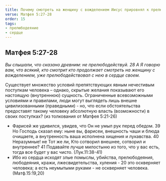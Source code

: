 ```yaml
---
title: Почему смотреть на женщину с вожделением Иисус прировнял к прелюбодеянию?
verse: Матфея 5:27-28
order: 15
tags: 
- прелюбодеяние
- сердце
---
```


## Матфея 5:27-28

*Вы слышали, что сказано древним: не прелюбодействуй. 28 А Я говорю вам, что всякий, кто смотрит кто продолжает смотреть на женщину с вожделением, уже прелюбодействовал с нею в сердце своем.*

Существует множество условий препятствующих явным нечестивым поступкам человека – однако, скрытые желания показывают его настоящую (внутреннюю) сущность. Ограниченные всевозможными условиями и правилами, люди могут выглядеть лишь внешне цивилизованными (праведными) - но, что если обстоятельства предоставят такому человеку абсолютную власть (возможности) в своих поступках? (из толкования от Матфея 5:21-26)

- Фарисей же удивился, увидев, что Он не умыл рук перед обедом. 39 Но Господь сказал ему: ныне вы, фарисеи, внешность чаши и блюда очищаете, а внутренность ваша исполнена хищения и лукавства. 40 Неразумные! не Тот же ли, Кто сотворил внешнее, сотворил и внутреннее? 41 Подавайте лучше милостыню из того, что у вас есть, тогда все будет у вас чисто. (Лук.11:38-41)
- Ибо из сердца исходят злые помыслы, убийства, прелюбодеяния, любодеяния, кражи, лжесвидетельства, хуления - 20 это оскверняет человека; а есть неумытыми руками - не оскверняет человека. (Матф.15:19,20)